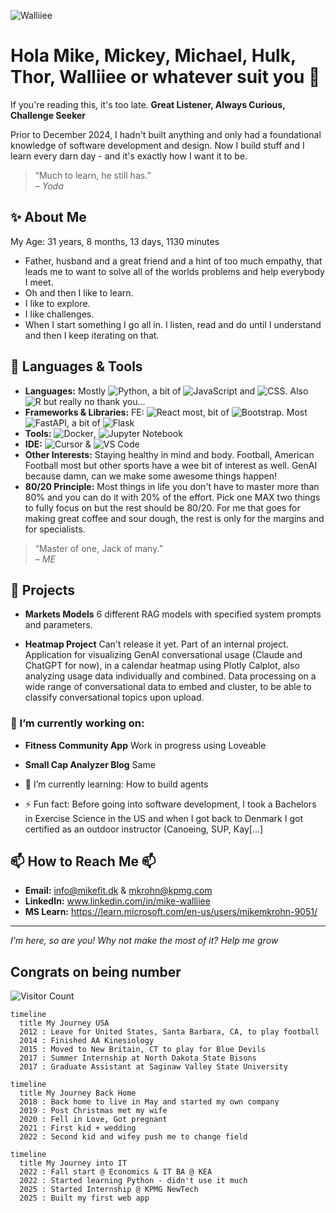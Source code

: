 ![Walliiee](https://github.com/user-attachments/assets/5173e146-1539-4ff9-aa8b-d746b3d2b5b0)
# Hola Mike, Mickey, Michael, Hulk, Thor, Walliiee or whatever suit you 👋

If you're reading this, it's too late.
**Great Listener, Always Curious, Challenge Seeker**

Prior to December 2024, I hadn't built anything and only had a foundational knowledge of software development and design.
Now I build stuff and I learn every darn day - and it's exactly how I want it to be.

> “Much to learn, he still has.”  
> – *Yoda*

## ✨ About Me
My Age: 31 years, 8 months, 13 days, 1130 minutes
- Father, husband and a great friend and a hint of too much empathy, that leads me to want to solve all of the worlds problems and help everybody I meet.
- Oh and then I like to learn.
- I like to explore.
- I like challenges.
- When I start something I go all in. I listen, read and do until I understand and then I keep iterating on that.

## 🔧 Languages & Tools
- **Languages:** Mostly ![Python](https://img.shields.io/badge/Python-3.9%2B-blue), a bit of ![JavaScript](https://img.shields.io/badge/JavaScript-F7DF1E?style=flat&logo=javascript&logoColor=black)   and ![CSS](https://img.shields.io/badge/CSS-1572B6?style=flat&logo=css3&logoColor=white). Also ![R](https://img.shields.io/badge/R-4.0.5-blue?style=flat&logo=R) but really no thank you...
- **Frameworks & Libraries:** FE: ![React](https://img.shields.io/badge/React-17.0.2-blue) most, bit of ![Bootstrap](https://img.shields.io/badge/Bootstrap-v5-blue?style=flat&logo=bootstrap). Most ![FastAPI](https://img.shields.io/badge/FastAPI-0.70.0-green?style=flat&logo=fastapi), a bit of ![Flask](https://img.shields.io/badge/Flask-2.0-lightgrey?style=flat&logo=flask)
- **Tools:** ![Docker](https://img.shields.io/badge/Docker-20.10.8-blue?style=flat&logo=docker), ![Jupyter Notebook](https://img.shields.io/badge/Jupyter%20Notebook-F37626?style=flat&logo=jupyter)
- **IDE:** ![Cursor](https://img.shields.io/badge/Cursor-IDE-ff69b4?style=flat) & ![VS Code](https://img.shields.io/badge/VS_Code-1.60.0-blue?style=flat&logo=visual-studio-code)
- **Other Interests:** Staying healthy in mind and body. Football, American Football most but other sports have a wee bit of interest as well. GenAI because damn, can we make some awesome things happen!
- **80/20 Principle:** Most things in life you don't have to master more than 80% and you can do it with 20% of the effort. Pick one MAX two things to fully focus on but the rest should be 80/20. For me that goes for making great coffee and sour dough, the rest is only for the margins and for specialists.

> “Master of one, Jack of many.”  
> – *ME*

## 🚀 Projects
- **Markets Models**
  6 different RAG models with specified system prompts and parameters.  

- **Heatmap Project**
  Can't release it yet. Part of an internal project.
  Application for visualizing GenAI conversational usage (Claude and ChatGPT for now), in a calendar heatmap using Plotly Calplot, also analyzing usage data individually and combined.
  Data processing on a wide range of conversational data to embed and cluster, to be able to classify conversational topics upon upload.

### 🔭 I’m currently working on: ###

- **Fitness Community App**
  Work in progress using Loveable

- **Small Cap Analyzer Blog**
  Same

- 🌱 I’m currently learning: How to build agents
- ⚡ Fun fact: Before going into software development, I took a Bachelors in Exercise Science in the US and when I got back to Denmark I got certified as an outdoor instructor (Canoeing, SUP, Kay[...]

## 📫 How to Reach Me 📫
- **Email:** info@mikefit.dk & mkrohn@kpmg.com
- **LinkedIn:** www.linkedin.com/in/mike-walliiee
- **MS Learn:** https://learn.microsoft.com/en-us/users/mikemkrohn-9051/

---

*I'm here, so are you! Why not make the most of it? Help me grow*

## Congrats on being number

![Visitor Count](https://profile-counter.glitch.me/Walliiee/count.svg)


```mermaid
timeline
  title My Journey USA
  2012 : Leave for United States, Santa Barbara, CA, to play football
  2014 : Finished AA Kinesiology
  2015 : Moved to New Britain, CT to play for Blue Devils
  2017 : Summer Internship at North Dakota State Bisons
  2017 : Graduate Assistant at Saginaw Valley State University
```

```mermaid
timeline
  title My Journey Back Home
  2018 : Back home to live in May and started my own company
  2019 : Post Christmas met my wife
  2020 : Fell in Love, Got pregnant
  2021 : First kid + wedding
  2022 : Second kid and wifey push me to change field
```

```mermaid
timeline
  title My Journey into IT
  2022 : Fall start @ Economics & IT BA @ KEA
  2022 : Started learning Python - didn't use it much
  2025 : Started Internship @ KPMG NewTech
  2025 : Built my first web app
```

